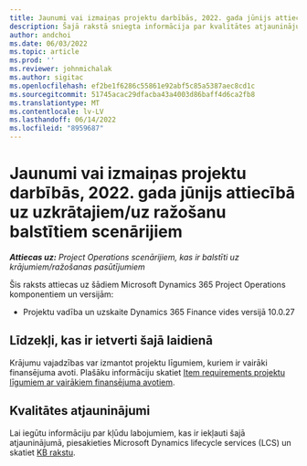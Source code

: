 ```yaml
---
title: Jaunumi vai izmaiņas projektu darbībās, 2022. gada jūnijs attiecībā uz uzkrātajiem/uz ražošanu balstītiem scenārijiem
description: Šajā rakstā sniegta informācija par kvalitātes atjauninājumiem, kas ir pieejami 2022. gada jūnija projekta darbību laidienā uzkrātajiem/uz ražošanu balstītiem scenārijiem.
author: andchoi
ms.date: 06/03/2022
ms.topic: article
ms.prod: ''
ms.reviewer: johnmichalak
ms.author: sigitac
ms.openlocfilehash: ef2be1f6286c55861e92abf5c85a5387aec8cd1c
ms.sourcegitcommit: 51745acac29dfacba43a4003d86baff4d6ca2fb8
ms.translationtype: MT
ms.contentlocale: lv-LV
ms.lasthandoff: 06/14/2022
ms.locfileid: "8959687"
---
```

# <a name="whats-new-or-changed-in-project-operations-june-2022-for-stockedproduction-based-scenarios"></a>Jaunumi vai izmaiņas projektu darbībās, 2022. gada jūnijs attiecībā uz uzkrātajiem/uz ražošanu balstītiem scenārijiem

_**Attiecas uz:** Project Operations scenārijiem, kas ir balstīti uz krājumiem/ražošanas pasūtījumiem_

Šis raksts attiecas uz šādiem Microsoft Dynamics 365 Project Operations komponentiem un versijām:

- Projektu vadība un uzskaite Dynamics 365 Finance vides versijā 10.0.27

## <a name="features-included-in-this-release"></a>Līdzekļi, kas ir ietverti šajā laidienā

Krājumu vajadzības var izmantot projektu līgumiem, kuriem ir vairāki finansējuma avoti. Plašāku informāciju skatiet [Item requirements projektu līgumiem ar vairākiem finansējuma avotiem](/multiple-funding-sources-item-req.md).

## <a name="quality-updates"></a>Kvalitātes atjauninājumi

Lai iegūtu informāciju par kļūdu labojumiem, kas ir iekļauti šajā atjauninājumā, piesakieties Microsoft Dynamics lifecycle services (LCS) un skatiet [KB rakstu](https://fix.lcs.dynamics.com/Issue/Details?bugId=673271).
